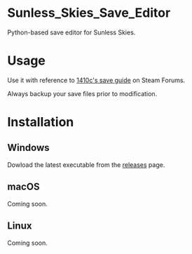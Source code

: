 # Sunless_Skies_Save_Editor
Python-based save editor for Sunless Skies.

# Usage
Use it with reference to [1410c's save guide](https://steamcommunity.com/sharedfiles/filedetails/?id=1456294858) on Steam Forums.

Always backup your save files prior to modification.

# Installation
## Windows
Dowload the latest executable from the [releases](https://github.com/markossipow/Sunless_Skies_Save_Editor/releases) page.
## macOS
Coming soon.
## Linux
Coming soon.
